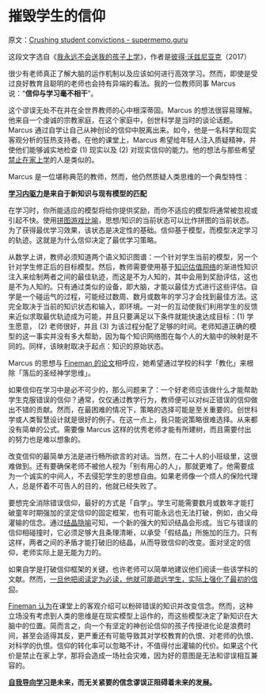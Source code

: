 # 摧毁学生的信仰

原文：[Crushing student convictions - supermemo.guru](https://supermemo.guru/wiki/Crushing_student_convictions)

这段文字选自《[我永远不会送我的孩子上学](https://supermemo.guru/wiki/Problem_of_Schooling)》，作者是[彼得·沃兹尼亚克](https://supermemo.guru/wiki/Piotr_Wozniak)（2017）

很少有老师真正了解大脑的运作机制以及应该如何进行高效学习。然而，即使是受过良好教育且聪明的老师也会持有异端的看法。我的一位教师同事 Marcus 说：“**信仰与学习毫不相干**”。

这个谬误无处不在并在全世界教师的心中根深蒂固。Marcus 的想法很容易理解。他来自一个虔诚的宗教家庭，在这个家庭中，创世科学是当时的谈论话题。Marcus 通过自学让自己从神创论的信仰中脱离出来。如今，他是一名科学和现实客观分析的狂热支持者。在他的课堂上，Marcus 希望给年轻人注入质疑精神，并使他们能够诚实地检查 (1) 现实以及 (2) 对现实信仰的能力。他的想法与那些希望[禁止在家上学](https://supermemo.guru/wiki/Ban_on_homeschooling)的人是类似的。

Marcus 是一位堪称典范的教师，然而，他仍然质疑人类思维的一个典型特性：

**[学习内驱力](https://supermemo.guru/wiki/Learn_drive)是来自于新知识与现有模型的匹配**

在学习时，你所能适应的模型将给你提供奖励，而你不适应的模型将通常被忽视或引起不快。使用[拼图游戏比喻](https://supermemo.guru/wiki/Jigsaw_puzzle_metaphor)，思想/知识的当前状态可以比作拼图的当前状态。为了获得最优学习效果，该状态是决定性的基础。信仰基于模型，而模型决定学习的轨迹。这就是为什么信仰决定了最优学习策略。

从数学上讲，教师必须知道两个语义知识图谱：一个针对学生当前的模型，另一个针对学生修正后的目标模型。然后，教师需要使用基于[知识估值网络](https://supermemo.guru/wiki/Knowledge_valuation_network)的渐进性知识注入来绘制两者之间的最佳轨迹，而这是不为人知的，其中会用到奖励评估，这也是不为人知的。只有通过类似的设备，即大脑，才能以最佳方式进行这些评估。自学是一个碰运气的过程，可能经过数周、数月或数年的学习才会找到最佳方法。这完全取决于当前的知识状态和输入，即环境。一对一的互动使我们利用学生的反馈来近似求取最优轨迹成为可能，并且只要满足以下条件就能快速达成目标：(1) 学生愿意， (2) 老师很好，并且 (3) 为该过程分配了足够的时间。老师知道正确的模型的这一事实并没有多大帮助，因为每个知识网络图在每个人的大脑中的映射是不同的。同样，该映射取决于起点：知识的原始状态。

Marcus 的思想与 [Fineman 的论文](https://supermemo.guru/wiki/Freedom_undermines_public_schools)相呼应，她希望通过学校的科学「教化」来根除「落后的圣经神学思维」。

如果信仰在学习中是必不可少的，那么问题来了：一个好老师应该做什么才能帮助学生克服错误的信仰？通常，仅仅通过教学行为，教师便可以对纠正错误的信仰做出不错的贡献。然而，在最困难的情况下，策略的选择可能是至关重要的。创世科学或人类智慧设计就是很好的例子。在这一点上，我只能说策略很难选择。从来都没有简单的公式。需要像 Marcus 这样的优秀老师才能有所建树，而且需要付出的努力也是难以想象的。

改变信仰的最简单方法是进行畅所欲言的对话。当然，在二十人的小班级里，这很难做到。还有要确保老师不被他人视为「别有用心的人」，那就更难了。他需要成为一个诚实的中间人，不去侵犯学生的思想自由。如果老师像一个烦人的保险代理人，总是怀着不可告人的目的，他就已经失败了。

要想完全消除错误信仰，最好的方式是「自学」。学生可能需要数月或数年才能打破童年时期强加的坚定信仰的固定框架，也有可能永远也无法打破，例如，由父母灌输的信念。通过[结晶隐喻](https://supermemo.guru/wiki/Knowledge_crystallization)可知，一个新的强大的知识结晶会形成。当它与错误的信仰相碰撞时，它必须足够大且条理清晰，以承受「假结晶」所施加的压力。只有这样，两者之间的矛盾才能打破旧的结晶，从而导致信仰的改变。面对坚定的信仰，老师实际上是无能为力的。

如果自学是打破信仰框架的关键，也许老师可以简单地建议他们阅读一些该学科的文献。然而，[一旦他把阅读定为必读，他就可能疏远学生，实际上强化了最初的信仰](https://supermemo.guru/wiki/Does_reading_fiction_make_you_a_better_person%3F)。

[Fineman 认为](https://supermemo.guru/wiki/Ban_on_homeschooling)在课堂上的客观介绍可以粉碎错误的知识并改变信念。然而，这种立场没有考虑到人类的思维是在现实模型上运作的，而这些模型决定了新知识在大脑中的位置。简而言之，向一个有坚定的神创论信仰的孩子传授进化论是浪费时间，甚至会适得其反，更严重还有可能导致其对学校教育的仇恨、对老师的仇恨、对科学的仇恨。信仰的转化率可以忽略不计，不值得付出灌输的代价。如果这个代价是禁止在家上学，那将会造成一场社会灾难，因为好的意图是无法和谬误相互兼容的。

**[自我导向学习](https://supermemo.guru/wiki/Self-directed_learning)是未来，而无关紧要的信念谬误正阻碍着未来的发展。**